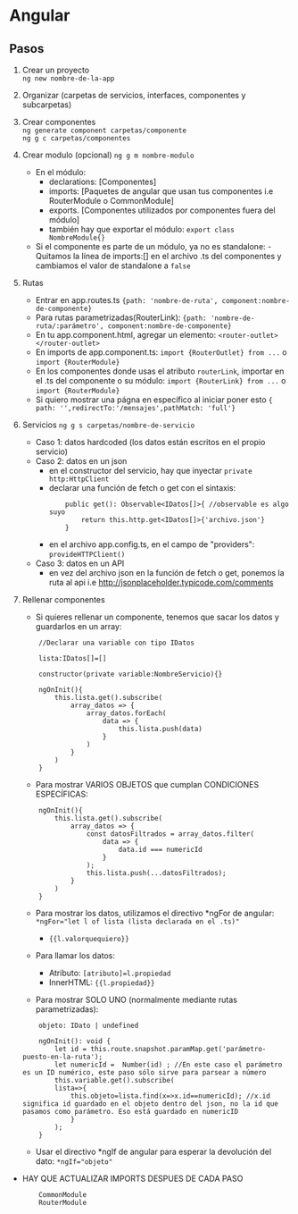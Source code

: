 # Angular
## Pasos
1. Crear un proyecto  
    `ng new nombre-de-la-app`
2. Organizar (carpetas de servicios, interfaces, componentes y subcarpetas)
3. Crear componentes  
    `ng generate component carpetas/componente`  
    `ng g c carpetas/componentes`
4. Crear modulo (opcional)
    `ng g m nombre-modulo`
    - En el módulo:
        - declarations: [Componentes]
        - imports: [Paquetes de angular que usan tus componentes i.e RouterModule o CommonModule]
        - exports. [Componentes utilizados por componentes fuera del módulo]
        - también hay que exportar el módulo: `export class NombreModule{}`
    - Si el componente es parte de un módulo, ya no es standalone:
        -Quitamos la línea de imports:[] en el archivo .ts del componentes y cambiamos el valor de standalone a `false`
5. Rutas
    - Entrar en app.routes.ts
    `{path: 'nombre-de-ruta', component:nombre-de-componente}`
    - Para rutas parametrizadas(RouterLink): `{path: 'nombre-de-ruta/:parámetro', component:nombre-de-componente}`
    - En tu app.component.html, agregar un elemento: `<router-outlet></router-outlet>`
    - En imports de app.component.ts: `import {RouterOutlet} from ...` o `import {RouterModule}`
    - En los componentes donde usas el atributo `routerLink`, importar en el .ts del componente o su módulo: `import {RouterLink} from ...` o `import {RouterModule}`
    - Si quiero mostrar una págna en específico al iniciar poner esto `{ path: '',redirectTo:'/mensajes',pathMatch: 'full'}`
6. Servicios
    `ng g s carpetas/nombre-de-servicio`
    - Caso 1: datos hardcoded (los datos están escritos en el propio servicio)
    - Caso 2: datos en un json
        - en el constructor del servicio, hay que inyectar `private http:HttpClient`
        - declarar una función de fetch o get con el sintaxis:  
            ```
                public get(): Observable<IDatos[]>{ //observable es algo suyo
                    return this.http.get<IDatos[]>{'archivo.json'}
                }
            ```
        - en el archivo app.config.ts, en el campo de "providers": `provideHTTPClient()`
    - Caso 3: datos en un API
        - en vez del archivo json en la función de fetch o get, ponemos la ruta al api i.e http://jsonplaceholder.typicode.com/comments
7. Rellenar componentes
    - Si quieres rellenar un componente, tenemos que sacar los datos y guardarlos en un array:
    ```
        //Declarar una variable con tipo IDatos

        lista:IDatos[]=[]

        constructor(private variable:NombreServicio){}

        ngOnInit(){
            this.lista.get().subscribe(
                array_datos => {
                    array_datos.forEach(
                        data => {
                            this.lista.push(data)
                        }
                    )
                }
            )
        }
    ```

    - Para mostrar VARIOS OBJETOS que cumplan CONDICIONES ESPECÍFICAS:
    ```
        ngOnInit(){
            this.lista.get().subscribe(
                array_datos => {
                    const datosFiltrados = array_datos.filter(
                        data => {
                            data.id === numericId
                        }
                    );
                    this.lista.push(...datosFiltrados);
                }
            )
        }
    ```

    - Para mostrar los datos, utilizamos el directivo *ngFor de angular: `*ngFor="let l of lista (lista declarada en el .ts)"`
        - `{{l.valorquequiero}}` 
    - Para llamar los datos:
        - Atributo: `[atributo]=l.propiedad`
        - InnerHTML: `{{l.propiedad}}`

    - Para mostrar SOLO UNO (normalmente mediante rutas parametrizadas):
    ```
        objeto: IDato | undefined

        ngOnInit(): void {
            let id = this.route.snapshot.paramMap.get('parámetro-puesto-en-la-ruta');
            let numericId =  Number(id) ; //En este caso el parámetro es un ID numérico, este paso sólo sirve para parsear a número
            this.variable.get().subscribe(
            lista=>{
                this.objeto=lista.find(x=>x.id==numericId); //x.id significa id guardado en el objeto dentro del json, no la id que pasamos como parámetro. Eso está guardado en numericID
                }
            );
        }
    ```

    - Usar el directivo *ngIf de angular para esperar la devolución del dato: `*ngIf="objeto"`

- HAY QUE ACTUALIZAR IMPORTS DESPUES DE CADA PASO
    ```
        CommonModule
        RouterModule
        
